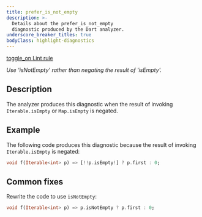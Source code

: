 ```yaml
---
title: prefer_is_not_empty
description: >-
  Details about the prefer_is_not_empty
  diagnostic produced by the Dart analyzer.
underscore_breaker_titles: true
bodyClass: highlight-diagnostics
---
```


<div class="tags">
  <a class="tag-label"
      href="/tools/linter-rules/prefer_is_not_empty"
      title="Learn about the lint rule that enables this diagnostic."
      aria-label="Learn about the lint rule that enables this diagnostic."
      target="_blank">
    <span class="material-symbols" aria-hidden="true">toggle_on</span>
    <span>Lint rule</span>
  </a>
</div>

_Use 'isNotEmpty' rather than negating the result of 'isEmpty'._

## Description

The analyzer produces this diagnostic when the result of invoking
`Iterable.isEmpty` or `Map.isEmpty` is negated.

## Example

The following code produces this diagnostic because the result of invoking
`Iterable.isEmpty` is negated:

```dart
void f(Iterable<int> p) => [!!p.isEmpty!] ? p.first : 0;
```

## Common fixes

Rewrite the code to use `isNotEmpty`:

```dart
void f(Iterable<int> p) => p.isNotEmpty ? p.first : 0;
```
